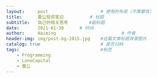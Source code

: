 ```yaml
---
layout:     post   				    # 使用的布局（不需要改）
title:      雷公投资笔记  		# 标题 
subtitle:   自己的相关思考        #副标题
date:       2021-01-30		# 时间
author:     Haiming 						# 作者
header-img: img/post-bg-2015.jpg 	#这篇文章标题背景图片
catalog: true 						# 是否归档
tags:								#标签
    - Programming
    - LoneCapital
    - 雷公
---
```


